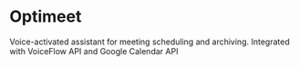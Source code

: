 # Optimeet
Voice-activated assistant for meeting scheduling and archiving.
Integrated with VoiceFlow API and Google Calendar API
